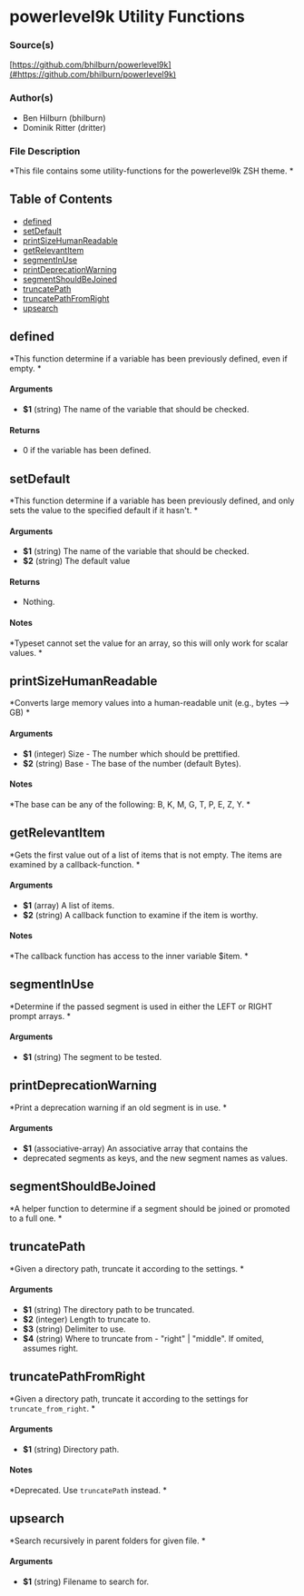 # powerlevel9k Utility Functions


### Source(s)

[https://github.com/bhilburn/powerlevel9k](#https://github.com/bhilburn/powerlevel9k)


### Author(s)

- Ben Hilburn (bhilburn)
- Dominik Ritter (dritter)


### File Description

*This file contains some utility-functions for the powerlevel9k ZSH theme. *

## Table of Contents

- [defined](#defined)
- [setDefault](#setDefault)
- [printSizeHumanReadable](#printSizeHumanReadable)
- [getRelevantItem](#getRelevantItem)
- [segmentInUse](#segmentInUse)
- [printDeprecationWarning](#printDeprecationWarning)
- [segmentShouldBeJoined](#segmentShouldBeJoined)
- [truncatePath](#truncatePath)
- [truncatePathFromRight](#truncatePathFromRight)
- [upsearch](#upsearch)

## defined
*This function determine if a variable has been previously defined, even if empty. *

#### Arguments

- **$1** (string) The name of the variable that should be checked.


#### Returns

- 0 if the variable has been defined.


## setDefault
*This function determine if a variable has been previously defined, and only sets the value to the specified default if it hasn't. *

#### Arguments

- **$1** (string) The name of the variable that should be checked.
- **$2** (string) The default value


#### Returns

- Nothing.


#### Notes

*Typeset cannot set the value for an array, so this will only work for scalar values. *

## printSizeHumanReadable
*Converts large memory values into a human-readable unit (e.g., bytes --> GB) *

#### Arguments

- **$1** (integer) Size - The number which should be prettified.
- **$2** (string) Base - The base of the number (default Bytes).


#### Notes

*The base can be any of the following: B, K, M, G, T, P, E, Z, Y. *

## getRelevantItem
*Gets the first value out of a list of items that is not empty. The items are examined by a callback-function. *

#### Arguments

- **$1** (array) A list of items.
- **$2** (string) A callback function to examine if the item is worthy.


#### Notes

*The callback function has access to the inner variable $item. *

## segmentInUse
*Determine if the passed segment is used in either the LEFT or RIGHT prompt arrays. *

#### Arguments

- **$1** (string) The segment to be tested.


## printDeprecationWarning
*Print a deprecation warning if an old segment is in use. *

#### Arguments

- **$1** (associative-array) An associative array that contains the
- deprecated segments as keys, and the new segment names as values.


## segmentShouldBeJoined
*A helper function to determine if a segment should be joined or promoted to a full one. *

## truncatePath
*Given a directory path, truncate it according to the settings. *

#### Arguments

- **$1** (string) The directory path to be truncated.
- **$2** (integer) Length to truncate to.
- **$3** (string) Delimiter to use.
- **$4** (string) Where to truncate from - "right" | "middle". If omited, assumes right.


## truncatePathFromRight
*Given a directory path, truncate it according to the settings for `truncate_from_right`. *

#### Arguments

- **$1** (string) Directory path.


#### Notes

*Deprecated. Use `truncatePath` instead. *

## upsearch
*Search recursively in parent folders for given file. *

#### Arguments

- **$1** (string) Filename to search for.

